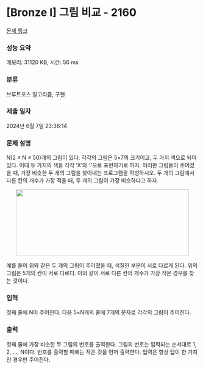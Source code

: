 # [Bronze I] 그림 비교 - 2160 

[문제 링크](https://www.acmicpc.net/problem/2160) 

### 성능 요약

메모리: 31120 KB, 시간: 56 ms

### 분류

브루트포스 알고리즘, 구현

### 제출 일자

2024년 6월 7일 23:36:14

### 문제 설명

<p>N(2 ≤ N ≤ 50)개의 그림이 있다. 각각의 그림은 5×7의 크기이고, 두 가지 색으로 되어 있다. 이때 두 가지의 색을 각각 ‘X’와 ‘.’으로 표현하기로 하자. 이러한 그림들이 주어졌을 때, 가장 비슷한 두 개의 그림을 찾아내는 프로그램을 작성하시오. 두 개의 그림에서 다른 칸의 개수가 가장 적을 때, 두 개의 그림이 가장 비슷하다고 하자.</p>

<p style="text-align: center;"><img alt="" height="175" src="https://www.acmicpc.net/JudgeOnline/upload/201008/picpic.PNG" width="454"></p>

<p>예를 들어 위와 같은 두 개의 그림이 주어졌을 때, 색칠한 부분이 서로 다르게 된다. 위의 그림은 5개의 칸이 서로 다르다. 이와 같이 서로 다른 칸의 개수가 가장 작은 경우를 찾는 것이다.</p>

### 입력 

 <p>첫째 줄에 N이 주어진다. 다음 5×N개의 줄에 7개의 문자로 각각의 그림이 주어진다.</p>

### 출력 

 <p>첫째 줄에 가장 비슷한 두 그림의 번호를 출력한다. 그림의 번호는 입력되는 순서대로 1, 2, …, N이다. 번호를 출력할 때에는 작은 것을 먼저 출력한다. 입력은 항상 답이 한 가지인 경우만 주어진다.</p>

